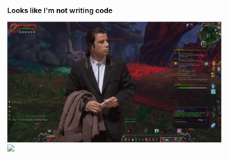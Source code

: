 ### Looks like I'm not writing code 

<img src="https://raw.githubusercontent.com/powerhello/powerhello/master/travolta.gif" width="492px">
<img align="center" src="https://github-readme-stats.vercel.app/api/?theme=midnight-purple"&username=powerhello/>
<!--
**powerhello/powerhello** is a ✨ _special_ ✨ repository because its `README.md` (this file) appears on your GitHub profile.



Here are some ideas to get you started:

- 🔭 I’m currently working on ...
- 🌱 I’m currently learning ...
- 👯 I’m looking to collaborate on ...
- 🤔 I’m looking for help with ...
- 💬 Ask me about ...
- 📫 How to reach me: ...
- 😄 Pronouns: ...
- ⚡ Fun fact: ...
-->
